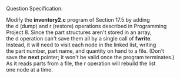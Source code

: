 Question Specification:  
  
Modify the **inventory2.c** program of Section 17.5 by adding  
the d (dump) and r (restore) operations described in Programming  
Project 8. Since the part structures aren't stored in an array,  
the d operation can't save them all by a single call of **fwrite**.  
Instead, it will need to visit each node in the linked list, writing  
the part number, part name, and quantity on hand to a file. (Don't  
save the **next** pointer; it won't be valid once the program terminates.)  
As it reads parts from a file, the r operation will rebuild the list  
one node at a time.

